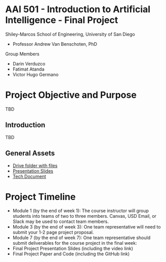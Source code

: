 # AAI 501 - Introduction to Artificial Intelligence - Final Project
Shiley-Marcos School of Engineering, University of San Diego
- Professor Andrew Van Benschoten, PhD

Group Members
- Darin Verduzco
- Fatimat Atanda
- Victor Hugo Germano

# Project Objective and Purpose
TBD

## Introduction
TBD

## General Assets

- [Drive folder with files](https://drive.google.com/drive/u/1/folders/15zDin3POxuCeulVcSprJBGOdCX-eOWyf)
- [Presentation Slides](https://docs.google.com/presentation/d/1e6HisiQKIRF9ouSWDprAzndRrTnGC11QO9PytojGNlI/edit#slide=id.p)
- [Tech Document](https://docs.google.com/document/d/1ssicjau-rubaIj-ixYwKiXgBDghCeJDWml9zpUxw-4A/edit?tab=t.0)


# Project Timeline
- Module 1 (by the end of week 1): The course instructor will group students into teams of two to three members. Canvas, USD Email, or Slack may be used to contact team members. 
- Module 3 (by the end of week 3): One team representative will need to submit your 1-2 page project proposal.
- Module 7 (by the end of week 7): One team representative should submit deliverables for the course project in the final week:
- Final Project Presentation Slides (including the video link)
- Final Project Paper and Code (including the GitHub link)
